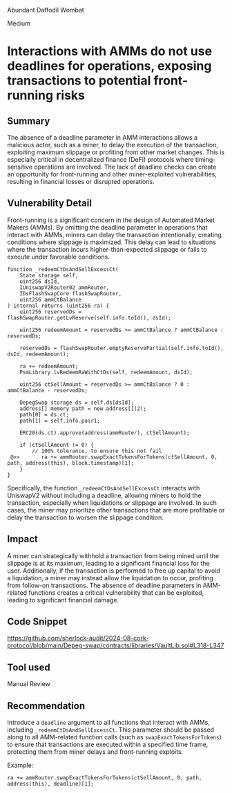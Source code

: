 Abundant Daffodil Wombat

Medium

# Interactions with AMMs do not use deadlines for operations, exposing transactions to potential front-running risks

## Summary

The absence of a deadline parameter in AMM interactions allows a malicious actor, such as a miner, to delay the execution of the transaction, exploiting maximum slippage or profiting from other market changes. This is especially critical in decentralized finance (DeFi) protocols where timing-sensitive operations are involved. The lack of deadline checks can create an opportunity for front-running and other miner-exploited vulnerabilities, resulting in financial losses or disrupted operations.

## Vulnerability Detail

Front-running is a significant concern in the design of Automated Market Makers (AMMs). By omitting the deadline parameter in operations that interact with AMMs, miners can delay the transaction intentionally, creating conditions where slippage is maximized. This delay can lead to situations where the transaction incurs higher-than-expected slippage or fails to execute under favorable conditions.

```solidity
function _redeemCtDsAndSellExcessCt(
    State storage self,
    uint256 dsId,
    IUniswapV2Router02 ammRouter,
    IDsFlashSwapCore flashSwapRouter,
    uint256 ammCtBalance
) internal returns (uint256 ra) {
    uint256 reservedDs = flashSwapRouter.getLvReserve(self.info.toId(), dsId);

    uint256 redeemAmount = reservedDs >= ammCtBalance ? ammCtBalance : reservedDs;

    reservedDs = flashSwapRouter.emptyReservePartial(self.info.toId(), dsId, redeemAmount);

    ra += redeemAmount;
    PsmLibrary.lvRedeemRaWithCtDs(self, redeemAmount, dsId);

    uint256 ctSellAmount = reservedDs >= ammCtBalance ? 0 : ammCtBalance - reservedDs;

    DepegSwap storage ds = self.ds[dsId];
    address[] memory path = new address[](2);
    path[0] = ds.ct;
    path[1] = self.info.pair1;

    ERC20(ds.ct).approve(address(ammRouter), ctSellAmount);

    if (ctSellAmount != 0) {
        // 100% tolerance, to ensure this not fail
 @>>       ra += ammRouter.swapExactTokensForTokens(ctSellAmount, 0, path, address(this), block.timestamp)[1];
    }
}
```
Specifically, the function `_redeemCtDsAndSellExcessCt` interacts with UniswapV2 without including a deadline, allowing miners to hold the transaction, especially when liquidations or slippage are involved. In such cases, the miner may prioritize other transactions that are more profitable or delay the transaction to worsen the slippage condition.

## Impact

A miner can strategically withhold a transaction from being mined until the slippage is at its maximum, leading to a significant financial loss for the user. Additionally, if the transaction is performed to free up capital to avoid a liquidation, a miner may instead allow the liquidation to occur, profiting from follow-on transactions. The absence of deadline parameters in AMM-related functions creates a critical vulnerability that can be exploited, leading to significant financial damage.

## Code Snippet

https://github.com/sherlock-audit/2024-08-cork-protocol/blob/main/Depeg-swap/contracts/libraries/VaultLib.sol#L318-L347

## Tool used

Manual Review

## Recommendation

Introduce a `deadline` argument to all functions that interact with AMMs, including `_redeemCtDsAndSellExcessCt`. This parameter should be passed along to all AMM-related function calls (such as `swapExactTokensForTokens`) to ensure that transactions are executed within a specified time frame, protecting them from miner delays and front-running exploits.

Example:

```solidity
ra += ammRouter.swapExactTokensForTokens(ctSellAmount, 0, path, address(this), deadline)[1];
```